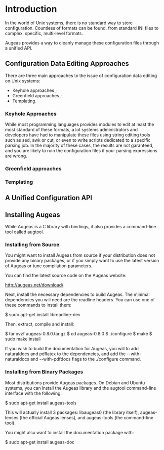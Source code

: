 # Introduction #

In the world of Unix systems, there is no standard way to store configuration. Countless of formats can be found, from standard INI files to complex, specific, multi-level formats.

Augeas provides a way to cleanly manage these configuration files through a unified API.


## Configuration Data Editing Approaches ##

There are three main approaches to the issue of configuration data editing on Unix systems:

* Keyhole approaches ;
* Greenfield approaches ;
* Templating.


### Keyhole Approaches ###

While most programming languages provides modules to edit at least the most standard of these formats, a lot systems administrators and developers have had to manipulate these files using string editing tools such as sed, awk or cut, or even to write scripts dedicated to a specific parsing job. In the majority of these cases, the results are not garanteed, and you are likely to ruin the configuration files if your parsing expressions are wrong.


### Greenfield approaches ###


### Templating ###



## A Unified Configuration API ##


## Installing Augeas ##

While Augeas is a C library with bindings, it also provides a command-line tool called augtool.

### Installing from Source ###

You might want to install Augeas from source if your distribution does not provide any binary packages, or if you simply want to use the latest version of Augeas or tune compilation parameters.

You can find the latest source code on the Augeas website:

 http://augeas.net/download/

Next, install the necessary dependencies to build Augeas. The minimal dependencies you will need are the readline headers. You can use one of these commands to install them:

 $ sudo apt-get install libreadline-dev

Then, extract, compile and install:

 $ tar xvzf augeas-0.8.0.tar.gz
 $ cd augeas-0.8.0
 $ ./configure
 $ make
 $ sudo make install

If you wish to build the documentation for Augeas, you will to add naturaldocs and pdflatex to the dependencies, and add the --with-naturaldocs and --with-pdfdocs flags to the ./configure command.

### Installing from Binary Packages ###

Most distributions provide Augeas packages. On Debian and Ubuntu systems, you can install the Augeas library and the augtool command-line interface with the following:

 $ sudo apt-get install augeas-tools

This will actually install 3 packages: libaugeas0 (the library itself), augeas-lenses (the official Augeas lenses), and augeas-tools (the command-line tool).

You might also want to install the documentation package with:

 $ sudo apt-get install augeas-doc


